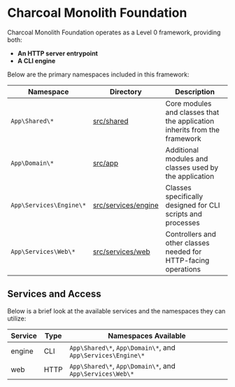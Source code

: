 # Charcoal Monolith Foundation

Charcoal Monolith Foundation operates as a Level 0 framework, providing both:
- **An HTTP server entrypoint**
- **A CLI engine**

Below are the primary namespaces included in this framework:

| Namespace               | Directory                                        | Description                                                               |
|-------------------------|--------------------------------------------------|---------------------------------------------------------------------------|
| `App\Shared\*`          | [src/shared](../../src/shared)                   | Core modules and classes that the application inherits from the framework |
| `App\Domain\*`          | [src/app](../../src/domain)                         | Additional modules and classes used by the application                    |
| `App\Services\Engine\*` | [src/services/engine](../../src/interfaces/engine) | Classes specifically designed for CLI scripts and processes               |
| `App\Services\Web\*`    | [src/services/web](../../src/interfaces/web)       | Controllers and other classes needed for HTTP-facing operations           |

## Services and Access

Below is a brief look at the available services and the namespaces they can utilize:

| Service | Type | Namespaces Available                                        |
|---------|------|-------------------------------------------------------------|
| engine  | CLI  | `App\Shared\*`, `App\Domain\*`, and `App\Services\Engine\*` |
| web     | HTTP | `App\Shared\*`, `App\Domain\*`, and `App\Services\Web\*`    |

